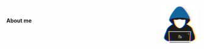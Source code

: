 
  <img align="right" src = "https://github.com/0xAbdulKhalid/0xAbdulKhalid/raw/main/assets/mdImages/about_me.gif" width = "100px" >


<br/>

**About me**
